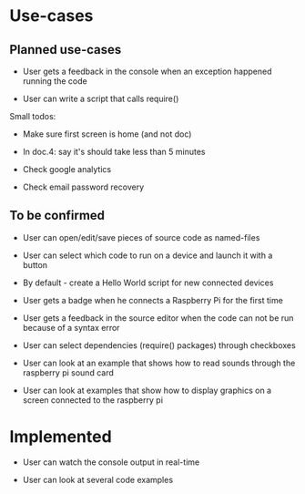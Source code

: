 # Use-cases

## Planned use-cases

 * User gets a feedback in the console when an exception happened running the code

 * User can write a script that calls require()

Small todos:

 * Make sure first screen is home (and not doc)

 * In doc.4: say it's should take less than 5 minutes

 * Check google analytics

 * Check email password recovery


## To be confirmed

 * User can open/edit/save pieces of source code as named-files

 * User can select which code to run on a device and launch it with a button

 * By default - create a Hello World script for new connected devices

 * User gets a badge when he connects a Raspberry Pi for the first time

 * User gets a feedback in the source editor when the code can not be run because of a syntax error

 * User can select dependencies (require() packages) through checkboxes

 * User can look at an example that shows how to read sounds through the raspberry pi sound card

 * User can look at examples that show how to display graphics on a screen connected to the raspberry pi


# Implemented

 * User can watch the console output in real-time

 * User can look at several code examples
